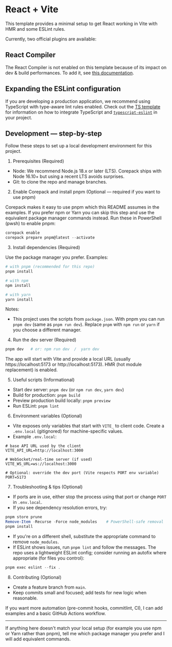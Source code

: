 # React + Vite

This template provides a minimal setup to get React working in Vite with HMR and some ESLint rules.

Currently, two official plugins are available:

## React Compiler

The React Compiler is not enabled on this template because of its impact on dev & build performances. To add it, see [this documentation](https://react.dev/learn/react-compiler/installation).

## Expanding the ESLint configuration

If you are developing a production application, we recommend using TypeScript with type-aware lint rules enabled. Check out the [TS template](https://github.com/vitejs/vite/tree/main/packages/create-vite/template-react-ts) for information on how to integrate TypeScript and [`typescript-eslint`](https://typescript-eslint.io) in your project.

## Development — step-by-step

Follow these steps to set up a local development environment for this project.


1) Prerequisites (Required)

- Node: We recommend Node.js 18.x or later (LTS). Corepack ships with Node 16.10+ but using a recent LTS avoids surprises.
- Git: to clone the repo and manage branches.

2) Enable Corepack and install pnpm (Optional — required if you want to use pnpm)

Corepack makes it easy to use pnpm which this README assumes in the examples. If you prefer npm or Yarn you can skip this step and use the equivalent package manager commands instead. Run these in PowerShell (pwsh) to enable pnpm:

```powershell
corepack enable
corepack prepare pnpm@latest --activate
```

3) Install dependencies (Required)

Use the package manager you prefer. Examples:

```powershell
# with pnpm (recommended for this repo)
pnpm install

# with npm
npm install

# with yarn
yarn install
```

Notes:
- This project uses the scripts from `package.json`. With pnpm you can run `pnpm dev` (same as `pnpm run dev`). Replace `pnpm` with `npm run` or `yarn` if you choose a different manager.

4) Run the dev server (Required)

```powershell
pnpm dev   # or: npm run dev  /  yarn dev
```

The app will start with Vite and provide a local URL (usually https://localhost:5173 or http://localhost:5173). HMR (hot module replacement) is enabled.

5) Useful scripts (Informational)

- Start dev server: `pnpm dev` (or `npm run dev`, `yarn dev`)
- Build for production: `pnpm build`
- Preview production build locally: `pnpm preview`
- Run ESLint: `pnpm lint`

6) Environment variables (Optional)

- Vite exposes only variables that start with `VITE_` to client code. Create a `.env.local` (gitignored) for machine-specific values.
- Example `.env.local`:

```env
# base API URL used by the client
VITE_API_URL=http://localhost:3000

# WebSocket/real-time server (if used)
VITE_WS_URL=ws://localhost:3000

# Optional: override the dev port (Vite respects PORT env variable)
PORT=5173
```

7) Troubleshooting & tips (Optional)

- If ports are in use, either stop the process using that port or change `PORT` in `.env.local`.
- If you see dependency resolution errors, try:

```powershell
pnpm store prune
Remove-Item -Recurse -Force node_modules    # PowerShell-safe removal
pnpm install
```

- If you're on a different shell, substitute the appropriate command to remove `node_modules`.
- If ESLint shows issues, run `pnpm lint` and follow the messages. The repo uses a lightweight ESLint config; consider running an autofix where appropriate (for files you control):

```powershell
pnpm exec eslint --fix .
```

8) Contributing (Optional)

- Create a feature branch from `main`.
- Keep commits small and focused; add tests for new logic when reasonable.

If you want more automation (pre-commit hooks, commitlint, CI), I can add examples and a basic GitHub Actions workflow.

---

If anything here doesn't match your local setup (for example you use npm or Yarn rather than pnpm), tell me which package manager you prefer and I will add equivalent commands.
